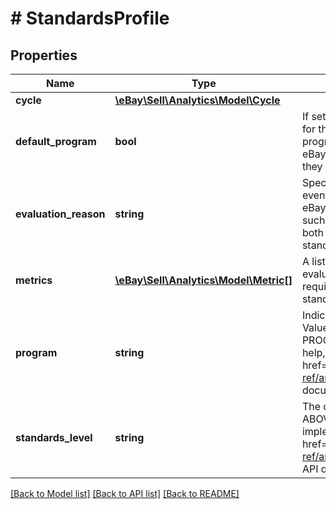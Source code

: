 # # StandardsProfile

## Properties

Name | Type | Description | Notes
------------ | ------------- | ------------- | -------------
**cycle** | [**\eBay\Sell\Analytics\Model\Cycle**](Cycle.md) |  | [optional]
**default_program** | **bool** | If set to true, this flag indicates this is the default program for the seller. Except for sellers in China, a seller&#39;s default program is the marketplace where they registered with eBay. Seller&#39;s in China select their default program when they register. | [optional]
**evaluation_reason** | **string** | Specifies how the overall seller level was calculated. In the event of special circumstances (as determined by eBay), eBay may override the calculated seller level. In general, such overrides protect a seller&#39;s level. The usual value for both cycle types is &amp;quot;Seller level generated by standards monthly evaluation cycle.&amp;quot; | [optional]
**metrics** | [**\eBay\Sell\Analytics\Model\Metric[]**](Metric.md) | A list of the metrics upon which a seller&#39;s profile is evaluated. Each program&#39;s applicable metrics and requirements are listed at eBay Top Rated seller program standards. | [optional]
**program** | **string** | Indicates the program used to generate the profile data. Values can be PROGRAM_DE, PROGRAM_UK, PROGRAM_US, or PROGRAM_GLOBAL. For implementation help, refer to &lt;a href&#x3D;&#39;https://developer.ebay.com/devzone/rest/api-ref/analytics/types/ProgramEnum.html&#39;&gt;eBay API documentation&lt;/a&gt; | [optional]
**standards_level** | **string** | The overall standards level of the seller, one of TOP_RATED, ABOVE_STANDARD, or BELOW_STANDARD. For implementation help, refer to &lt;a href&#x3D;&#39;https://developer.ebay.com/devzone/rest/api-ref/analytics/types/StandardsLevelEnum.html&#39;&gt;eBay API documentation&lt;/a&gt; | [optional]

[[Back to Model list]](../../README.md#models) [[Back to API list]](../../README.md#endpoints) [[Back to README]](../../README.md)
